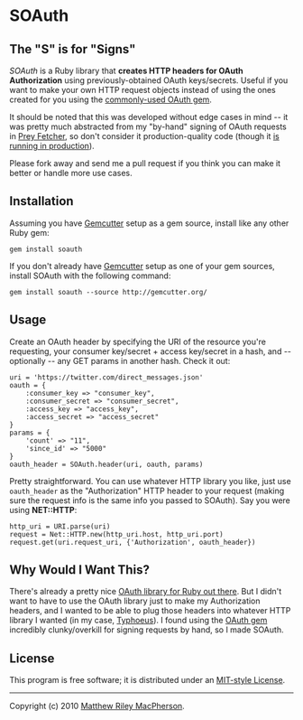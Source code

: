 # SOAuth #
## The "S" is for "Signs" ##

*SOAuth* is a Ruby library that **creates HTTP headers for OAuth Authorization** using previously-obtained OAuth keys/secrets. Useful if you want to make your own HTTP request objects instead of using the ones created for you using the [commonly-used OAuth gem](http://github.com/mojodna/oauth).

It should be noted that this was developed without edge cases in mind -- it was pretty much abstracted from my "by-hand" signing of OAuth requests in [Prey Fetcher](http://preyfetcher.com), so don't consider it production-quality code (though it [is running in production](http://preyfetcher.com)).

Please fork away and send me a pull request if you think you can make it better or handle more use cases.

## Installation ##

Assuming you have [Gemcutter](http://gemcutter.org/) setup as a gem source, install like any other Ruby gem:

	gem install soauth

If you don't already have [Gemcutter](http://gemcutter.org/) setup as one of your gem sources, install SOAuth with the following command:

	gem install soauth --source http://gemcutter.org/

## Usage ##

Create an OAuth header by specifying the URI of the resource you're requesting, your consumer key/secret + access key/secret in a hash, and -- optionally -- any GET params in another hash. Check it out:

	uri = 'https://twitter.com/direct_messages.json'
	oauth = {
		:consumer_key => "consumer_key",
		:consumer_secret => "consumer_secret",
		:access_key => "access_key",
		:access_secret => "access_secret"
	}
	params = {
		'count' => "11",
		'since_id' => "5000"
	}
	oauth_header = SOAuth.header(uri, oauth, params)

Pretty straightforward. You can use whatever HTTP library you like, just use `oauth_header` as the "Authorization" HTTP header to your request (making sure the request info is the same info you passed to SOAuth). Say you were using **NET::HTTP**:

	http_uri = URI.parse(uri)
	request = Net::HTTP.new(http_uri.host, http_uri.port)
	request.get(uri.request_uri, {'Authorization', oauth_header})

## Why Would I Want This? ##

There's already a pretty nice [OAuth library for Ruby out there](http://github.com/mojodna/oauth). But I didn't want to have to use the OAuth library just to make my Authorization headers, and I wanted to be able to plug those headers into whatever HTTP library I wanted (in my case, [Typhoeus](http://github.com/pauldix/typhoeus)). I found using the [OAuth gem](http://github.com/mojodna/oauth) incredibly clunky/overkill for signing requests by hand, so I made SOAuth.

## License ##

This program is free software; it is distributed under an [MIT-style License](http://fosspass.org/license/mit?author=Matthew+Riley+MacPherson&year=2010).

---

Copyright (c) 2010 [Matthew Riley MacPherson](http://lonelyvegan.com).